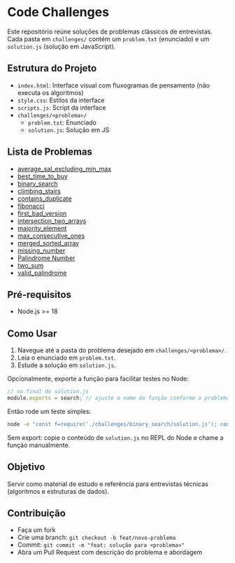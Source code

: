 # Code Challenges

Este repositório reúne soluções de problemas clássicos de entrevistas. Cada pasta em `challenges/` contém um `problem.txt` (enunciado) e um `solution.js` (solução em JavaScript).

## Estrutura do Projeto

- `index.html`: Interface visual com fluxogramas de pensamento (não executa os algoritmos)
- `style.css`: Estilos da interface
- `scripts.js`: Script da interface
- `challenges/<problema>/`
  - `problem.txt`: Enunciado
  - `solution.js`: Solução em JS

## Lista de Problemas

- [average_sal_excluding_min_max](challenges/average_sal_excluding_min_max/)
- [best_time_to_buy](challenges/best_time_to_buy/)
- [binary_search](challenges/binary_search/)
- [climbing_stairs](challenges/climbing_stairs/)
- [contains_duplicate](challenges/contains_duplicate/)
- [fibonacci](challenges/fibonacci/)
- [first_bad_version](challenges/first_bad_version/)
- [intersection_two_arrays](challenges/intersection_two_arrays/)
- [majority_element](challenges/majority_element/)
- [max_consecutive_ones](challenges/max_consecutive_ones/)
- [merged_sorted_array](challenges/merged_sorted_array/)
- [missing_number](challenges/missing_number/)
- [Palindrome Number](challenges/Palindrome%20Number/)
- [two_sum](challenges/two_sum/)
- [valid_palindrome](challenges/valid_palindrome/)

## Pré-requisitos

- Node.js >= 18

## Como Usar

1. Navegue até a pasta do problema desejado em `challenges/<problema>/`.
2. Leia o enunciado em `problem.txt`.
3. Estude a solução em `solution.js`.

Opcionalmente, exporte a função para facilitar testes no Node:

```js
// no final do solution.js
module.exports = search; // ajuste o nome da função conforme o problema
```

Então rode um teste simples:

```bash
node -e "const f=require('./challenges/binary_search/solution.js'); console.log(f([-1,0,3,5,9,12],9))"
```

Sem export: copie o conteúdo de `solution.js` no REPL do Node e chame a função manualmente.

## Objetivo

Servir como material de estudo e referência para entrevistas técnicas (algoritmos e estruturas de dados).

## Contribuição

- Faça um fork
- Crie uma branch: `git checkout -b feat/novo-problema`
- Commit: `git commit -m "feat: solução para <problema>"`
- Abra um Pull Request com descrição do problema e abordagem
